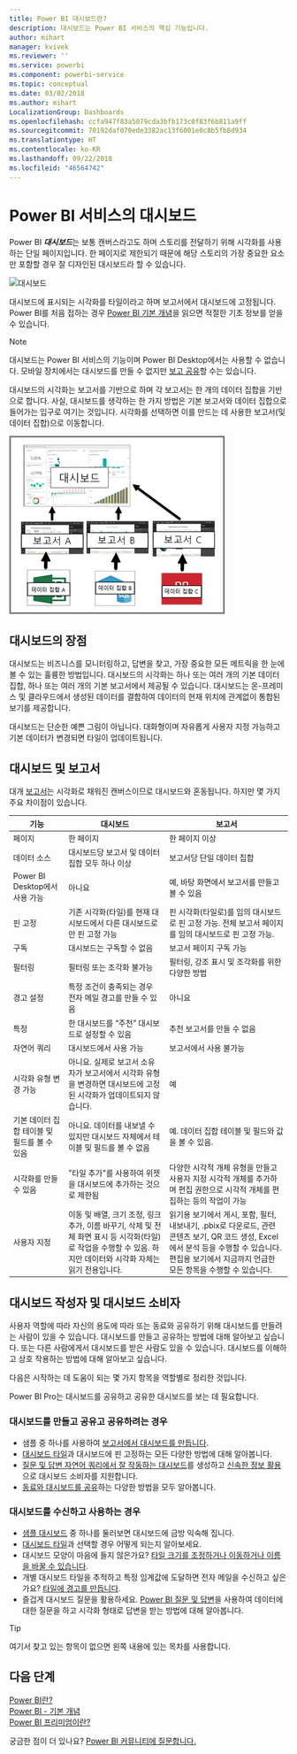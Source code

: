```yaml
---
title: Power BI 대시보드란?
description: 대시보드는 Power BI 서비스의 핵심 기능입니다.
author: mihart
manager: kvivek
ms.reviewer: ''
ms.service: powerbi
ms.component: powerbi-service
ms.topic: conceptual
ms.date: 03/02/2018
ms.author: mihart
LocalizationGroup: Dashboards
ms.openlocfilehash: ccfa947f83a5079cda3bfb173c0f83f6b811a9ff
ms.sourcegitcommit: 70192daf070ede3382ac13f6001e0c8b5fb8d934
ms.translationtype: HT
ms.contentlocale: ko-KR
ms.lasthandoff: 09/22/2018
ms.locfileid: "46564742"
---
```

# <a name="dashboards-in-power-bi-service"></a>Power BI 서비스의 대시보드

Power BI ***대시보드***는 보통 캔버스라고도 하며 스토리를 전달하기 위해 시각화를 사용하는 단일 페이지입니다. 한 페이지로 제한되기 때문에 해당 스토리의 가장 중요한 요소만 포함할 경우 잘 디자인된 대시보드라 할 수 있습니다.

![대시보드](./media/end-user-dashboards/power-bi-dashboard2.png)

대시보드에 표시되는 시각화를 타일이라고 하며 보고서에서 대시보드에 고정됩니다. Power BI를 처음 접하는 경우 [Power BI 기본 개념](end-user-basic-concepts.md)을 읽으면 적절한 기초 정보를 얻을 수 있습니다.

> [!NOTE]
> 대시보드는 Power BI 서비스의 기능이며 Power BI Desktop에서는 사용할 수 없습니다. 모바일 장치에서는 대시보드를 만들 수 없지만 [보고 공유](mobile/mobile-apps-view-dashboard.md)할 수는 있습니다.
> 
> 

대시보드의 시각화는 보고서를 기반으로 하며 각 보고서는 한 개의 데이터 집합을 기반으로 합니다. 사실, 대시보드를 생각하는 한 가지 방법은 기본 보고서와 데이터 집합으로 들어가는 입구로 여기는 것입니다. 시각화를 선택하면 이를 만드는 데 사용한 보고서(및 데이터 집합)으로 이동합니다.

![대시보드, 보고서, 데이터 집합 간의 관계를 보여주는 다이어그램](./media/end-user-dashboards/power-bi-diagram.png)

## <a name="advantages-of-dashboards"></a>대시보드의 장점
대시보드는 비즈니스를 모니터링하고, 답변을 찾고, 가장 중요한 모든 메트릭을 한 눈에 볼 수 있는 훌륭한 방법입니다. 대시보드의 시각화는 하나 또는 여러 개의 기본 데이터 집합, 하나 또는 여러 개의 기본 보고서에서 제공될 수 있습니다. 대시보드는 온-프레미스 및 클라우드에서 생성된 데이터를 결합하여 데이터의 현재 위치에 관계없이 통합된 보기를 제공합니다.

대시보드는 단순한 예쁜 그림이 아닙니다. 대화형이며 자유롭게 사용자 지정 가능하고 기본 데이터가 변경되면 타일이 업데이트됩니다.

## <a name="dashboards-versus-reports"></a>대시보드 및 보고서
대개 [보고서](end-user-reports.md)는 시각화로 채워진 캔버스이므로 대시보드와 혼동됩니다. 하지만 몇 가지 주요 차이점이 있습니다.

| **기능** | **대시보드** | **보고서** |
| --- | --- | --- |
| 페이지 |한 페이지 |한 페이지 이상 |
| 데이터 소스 |대시보드당 보고서 및 데이터 집합 모두 하나 이상 |보고서당 단일 데이터 집합 |
| Power BI Desktop에서 사용 가능 |아니요 |예, 바탕 화면에서 보고서를 만들고 볼 수 있음 |
| 핀 고정 |기존 시각화(타일)를 현재 대시보드에서 다른 대시보드로만 핀 고정 가능 |핀 시각화(타일로)를 임의 대시보드로 핀 고정 가능. 전체 보고서 페이지를 임의 대시보드로 핀 고정 가능. |
| 구독 |대시보드는 구독할 수 없음 |보고서 페이지 구독 가능 |
| 필터링 |필터링 또는 조각화 불가능 |필터링, 강조 표시 및 조각화를 위한 다양한 방법 |
| 경고 설정 |특정 조건이 충족되는 경우 전자 메일 경고를 만들 수 있음 |아니요 |
| 특정 |한 대시보드를 “주천” 대시보드로 설정할 수 있음 |추천 보고서를 만들 수 없음 |
| 자연어 쿼리 |대시보드에서 사용 가능 |보고서에서 사용 불가능 |
| 시각화 유형 변경 가능 |아니요. 실제로 보고서 소유자가 보고서에서 시각화 유형을 변경하면 대시보드에 고정된 시각화가 업데이트되지 않습니다. |예 |
| 기본 데이터 집합 테이블 및 필드를 볼 수 있음 |아니요. 데이터를 내보낼 수 있지만 대시보드 자체에서 테이블 및 필드를 볼 수 없음 |예. 데이터 집합 테이블 및 필드와 값을 볼 수 있음. |
| 시각화를 만들 수 있음 |"타일 추가"를 사용하여 위젯을 대시보드에 추가하는 것으로 제한됨 |다양한 시각적 개체 유형을 만들고 사용자 지정 시각적 개체를 추가하며 편집 권한으로 시각적 개체를 편집하는 등의 작업이 가능 |
| 사용자 지정 |이동 및 배열, 크기 조정, 링크 추가, 이름 바꾸기, 삭제 및 전체 화면 표시 등 시각화(타일)로 작업을 수행할 수 있음. 하지만 데이터와 시각화 자체는 읽기 전용입니다. |읽기용 보기에서 게시, 포함, 필터, 내보내기, .pbix로 다운로드, 관련 콘텐츠 보기, QR 코드 생성, Excel에서 분석 등을 수행할 수 있습니다.  편집용 보기에서 지금까지 언급한 모든 항목을 수행할 수 있습니다. |

## <a name="dashboard-creators-and-dashboard-consumers"></a>대시보드 작성자 및 대시보드 소비자
사용자 역할에 따라 자신의 용도에 따라 또는 동료와 공유하기 위해 대시보드를 만들려는 사람이 있을 수 있습니다. 대시보드를 만들고 공유하는 방법에 대해 알아보고 싶습니다. 또는 다른 사람에게서 대시보드를 받은 사람도 있을 수 있습니다. 대시보드를 이해하고 상호 작용하는 방법에 대해 알아보고 싶습니다.

다음은 시작하는 데 도움이 되는 몇 가지 항목을 역할별로 정리한 것입니다.

Power BI Pro는 대시보드를 공유하고 공유한 대시보드를 보는 데 필요합니다.

### <a name="if-you-will-be-creating-and-sharing-dashboards"></a>대시보드를 만들고 공유고 공유하려는 경우
* 샘플 중 하나를 사용하여 [보고서에서 대시보드를 만듭니다](../service-dashboard-create.md).
* [대시보드 타일](end-user-tiles.md)과 대시보드에 핀 고정하는 모든 다양한 방법에 대해 알아봅니다.
* [질문 및 답변 자연어 쿼리에서 잘 작동하는 대시보드](../service-insights-optimize.md)를 생성하고 [신속한 정보 활용](../service-prepare-data-for-q-and-a.md)으로 대시보드 소비자를 지원합니다.
* [동료와 대시보드를 공유](../service-how-to-collaborate-distribute-dashboards-reports.md)하는 다양한 방법을 모두 알아봅니다.

### <a name="if-you-will-be-receiving-and-consuming-dashboards"></a>대시보드를 수신하고 사용하는 경우
* [샘플 대시보드](../sample-tutorial-connect-to-the-samples.md) 중 하나를 둘러보면 대시보드에 금방 익숙해 집니다.
* [대시보드 타일](end-user-tiles.md)과 선택할 경우 어떻게 되는지 알아보세요.
* 대시보드 모양이 마음에 들지 않은가요?  [타일 크기를 조정하거나 이동하거나 이름을 바꿀 수 있습니다](../service-dashboard-edit-tile.md).
* 개별 대시보드 타일을 추적하고 특정 임계값에 도달하면 전자 메일을 수신하고 싶은가요? [타일에 경고를 만듭니다](../service-set-data-alerts.md).
* 즐겁게 대시보드 질문을 활용하세요. [Power BI 질문 및 답변](../power-bi-tutorial-q-and-a.md)을 사용하여 데이터에 대한 질문을 하고 시각화 형태로 답변을 받는 방법에 대해 알아봅니다.

> [!TIP]
> 여기서 찾고 있는 항목이 없으면 왼쪽 내용에 있는 목차를 사용합니다.
> 
> 

## <a name="next-steps"></a>다음 단계
[Power BI란?](../power-bi-overview.md)  
[Power BI - 기본 개념](end-user-basic-concepts.md)  
[Power BI 프리미엄이란?](../service-premium.md)  

궁금한 점이 더 있나요? [Power BI 커뮤니티에 질문합니다.](http://community.powerbi.com/)

